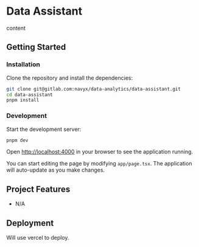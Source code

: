 # Data Assistant

content

## Getting Started

### Installation

Clone the repository and install the dependencies:

```bash
git clone git@gitlab.com:navyx/data-analytics/data-assistant.git
cd data-assistant
pnpm install
```

### Development

Start the development server:

```bash
pnpm dev
```

Open [http://localhost:4000](http://localhost:4000) in your browser to see the application running.

You can start editing the page by modifying `app/page.tsx`. The application will auto-update as you make changes.

## Project Features

- N/A

## Deployment

Will use vercel to deploy.
